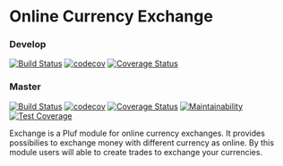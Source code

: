 # Online Currency Exchange

### Develop

[![Build Status](https://travis-ci.org/pluf/exchange.svg?branch=develop)](https://travis-ci.org/pluf/exchange)
[![codecov](https://codecov.io/gh/pluf/exchange/branch/develop/graph/badge.svg)](https://codecov.io/gh/pluf/exchange)
[![Coverage Status](https://coveralls.io/repos/github/pluf/exchange/badge.svg?branch=develop)](https://coveralls.io/github/pluf/exchange?branch=develop)

### Master

[![Build Status](https://travis-ci.org/pluf/exchange.svg?branch=master)](https://travis-ci.org/pluf/exchange)
[![codecov](https://codecov.io/gh/pluf/exchange/branch/master/graph/badge.svg)](https://codecov.io/gh/pluf/exchange)
[![Coverage Status](https://coveralls.io/repos/github/pluf/exchange/badge.svg?branch=master)](https://coveralls.io/github/pluf/exchange?branch=master)
[![Maintainability](https://api.codeclimate.com/v1/badges/9e1457dbf2f0bcc8b953/maintainability)](https://codeclimate.com/github/pluf/exchange/maintainability)
[![Test Coverage](https://api.codeclimate.com/v1/badges/9e1457dbf2f0bcc8b953/test_coverage)](https://codeclimate.com/github/pluf/exchange/test_coverage)

Exchange is a Pluf module for online currency exchanges. It provides possibilies to exchange money with different currency as online. By this module users will able to create trades to exchange your currencies.